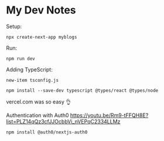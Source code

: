 # My Dev Notes
Setup:

`npx create-next-app myblogs`

Run:

`npm run dev`

Adding TypeScript:

`new-item tsconfig.js`

`npm install --save-dev typescript @types/react @types/node`

vercel.com was so easy 👌 

Authentication with Auth0 https://youtu.be/Rm9-tFFQH8E?list=PLZ14qQz3cfJJOcbbVi_nVEPqC2334LLMz

`npm install @auth0/nextjs-auth0`
